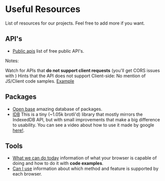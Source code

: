 # Useful Resources
List of resources for our projects. Feel free to add more if you want.


## API's

- [Public apis](https://github.com/public-apis/public-apis) list of free public API's.

Notes:

Watch for APIs that **do not support client requests** (you'll get CORS issues with )
Hints that the API does not support Client-side: No mention of JS/Client code samples.
[Example](./API.Probably.not.Supporting.Client.Requests.jpg)

## Packages

- [Open base](https://openbase.com/) amazing database of packages.
- [IDB](https://github.com/jakearchibald/idb) This is a tiny (~1.05k brotli'd) library that mostly mirrors the IndexedDB API, but with small improvements that make a big difference to usability. You can see a video about how to use it made by google [here!](https://www.youtube.com/watch?v=VNFDoawcmNc).


## Tools

 - [What we can do today](https://whatwebcando.today/) information of what your browser is capable of doing and how to do it with **code examples**.
 - [Can I use](https://caniuse.com/) information about which method and feature is supported by each browser. 

